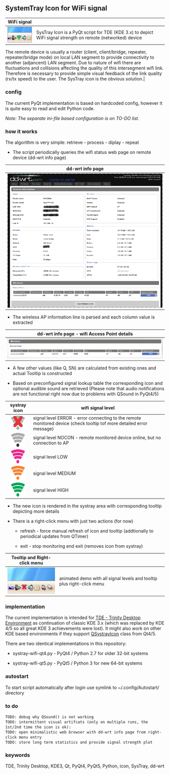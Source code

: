 ## SystemTray Icon for WiFi signal

| WiFi signal |  |
|:---:|---|
| ![SysTray-WiFi-icon](screen/signal-high.png) | SysTray Icon is a PyQt script for TDE (KDE 3.x) to depict WiFi signal strength on remote (networked) device | 

The remote device is usually a router (client, client/bridge, repeater, repeater/bridge mode) on local LAN segment 
to provide connectivity to another (adjancent) LAN segment. Due to nature of wifi there are fluctuations and collisions 
affecting the quality of this intersegment wifi link. Therefore is necessary to provide simple visual feedback of the 
link quality (rx/tx speed) to the user. The SysTray icon is the obvious solution.|  


### config

The current PyQt implementation is based on hardcoded config, however it is quite easy to read and edit Python code.

_Note: The separate ini-file based configuration is on TO-DO list._
 
### how it works

The algorithm is very simple: retrieve - process - diplay - repeat

* The script periodically queries the wifi status web page on remote device (dd-wrt info page)

| dd-wrt info page |
|:---:|
| ![dd-wrt info page](screen/dd-wrt-info-page-x.png) |

* The wireless AP information line is parsed and each column value is extracted

| dd-wrt info page - wifi Access Point details |
|:---:|
| ![dd-wrt info page](screen/dd-wrt-info-wifi.png) |

* A few other values (like Q, SN) are calculated from existing ones and actual Tooltip is constructed 

* Based on preconfigured signal lookup table the corresponding icon and optional audible sound are retrieved
  (Please note that audio notifications are not functional right now due to problems with QSound in PyQt4/5)

| systray icon | wifi signal level |
|:---:|---|
| ![error](icon/44/error.png) | signal level ERROR - error connecting to the remote monitored device (check tooltip tof more detailed error message) |
| ![no-connection](icon/44/nocon.png) | signal level NOCON - remote monitored device online, but no connection to AP |
| ![low level](icon/44/low.png) | signal level LOW |
| ![medium level](icon/44/medium.png) | signal level MEDIUM |
| ![high level](icon/44/high.png) | signal level HIGH |

* The new icon is rendered in the systray area with corresponding tooltip depicting more details

* There is a right-click menu with just two actions (for now)

    * refresh - force manual refresh of icon and tooltip (addtionally to periodical updates from QTimer)
    
    * exit - stop monitoring end exit (removes icon from systray)

| Tooltip and Right-click menu | |
|:---:|---|
| ![SysTray-WiFi-icon](screen/demo.gif) | animated demo with all signal levels and tooltip plus right-click menu |

### implementation

The current implementation is intended for [TDE - Trinity Desktop Environment](http://www.trinitydesktop.org) as 
continuation of classic KDE 3.x (which was replaced by KDE 4/5 so all great KDE 3 achievements were lost). 
It might also work on other KDE based environments if they support [QSystrayIcon](http://qt.com/) class from Qt4/5.

There are two identical implementations in this repository:

* systray-wifi-qt4.py - PyQt4 / Python 2.7 for older 32-bit systems

* systray-wifi-qt5.py - PyQt5 / Python 3 for new 64-bit systems

### autostart

To start script automatically after login use symlink to ~/.config/Autostart/ directory

### to do

    TODO: debug why QSound() is not working
    TODO: intermittent visual artifcats (only on multiple runs, the 1st/2nd time the icon is ok):
    TODO: open minimalistic web browser with dd-wrt info page from right-click menu entry
    TODO: store long term statistics and provide signal strength plot

### keywords

TDE, Trinity Desktop, KDE3, Qt, PyQt4, PyQt5, Python, icon, SysTray, dd-wrt